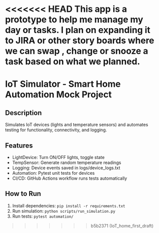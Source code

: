 <<<<<<< HEAD
This app is a prototype to help me manage my day or tasks. I plan on expanding it to JIRA or other story boards where we can swap , change or snooze a task based on what we planned.
=======
# IoT Simulator - Smart Home Automation Mock Project

## Description
Simulates IoT devices (lights and temperature sensors) and automates testing for functionality, connectivity, and logging.

## Features
- LightDevice: Turn ON/OFF lights, toggle state
- TempSensor: Generate random temperature readings
- Logging: Device events saved in logs/device_logs.txt
- Automation: Pytest unit tests for devices
- CI/CD: GitHub Actions workflow runs tests automatically

## How to Run
1. Install dependencies: `pip install -r requirements.txt`
2. Run simulation: `python scripts/run_simulation.py`
3. Run tests: `pytest automation/`
>>>>>>> b5b2371 (IoT_home_first_draft)
